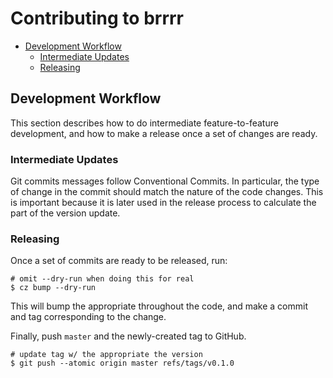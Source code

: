 # Contributing to brrrr

- [Development Workflow](#development-workflow)
  - [Intermediate Updates](#intermediate-updates)
  - [Releasing](#releasing)

## Development Workflow

This section describes how to do intermediate feature-to-feature development, and how to make a release once a set of changes are ready.

### Intermediate Updates

Git commits messages follow Conventional Commits. In particular, the type of change in the commit should match the nature of the code changes. This is important because it is later used in the release process to calculate the part of the version update.

### Releasing

Once a set of commits are ready to be released, run:

```console
# omit --dry-run when doing this for real
$ cz bump --dry-run
```

This will bump the appropriate throughout the code, and make a commit and tag corresponding to the change.

Finally, push `master` and the newly-created tag to GitHub.

```console
# update tag w/ the appropriate the version
$ git push --atomic origin master refs/tags/v0.1.0
```
